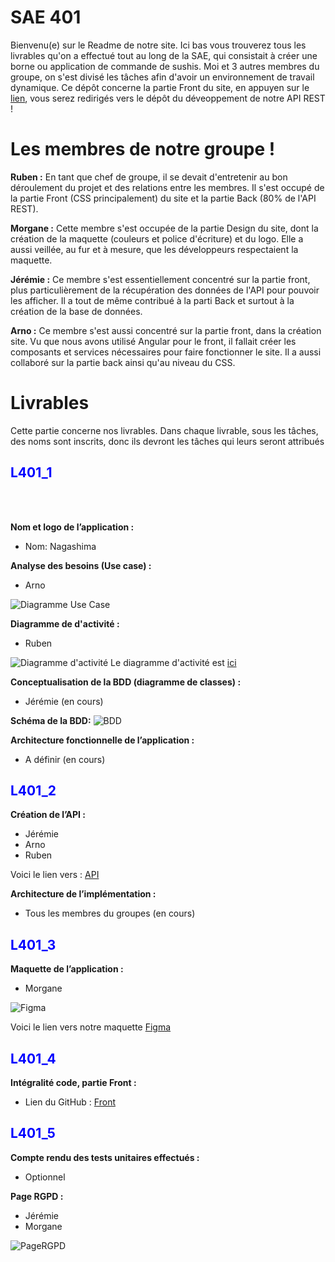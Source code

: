 # SAE 401

Bienvenu(e) sur le Readme de notre site. Ici bas vous trouverez tous les livrables qu'on a effectué tout au long de la SAE, qui consistait à créer une borne ou application de commande de sushis. Moi et 3 autres membres du groupe, on s'est divisé les tâches afin d'avoir un environnement de travail dynamique. Ce dépôt concerne la partie Front du site, en appuyen sur le [lien](https://github.com/RubenDavidAbreu/REST-API), vous serez redirigés vers le dépôt du déveoppement de notre API REST !

# Les membres de notre groupe !

**Ruben :**
En tant que chef de groupe, il se devait d'entretenir au bon déroulement du projet et des relations entre les membres. Il s'est occupé de la partie Front (CSS principalement) du site et la partie Back (80% de l'API REST).

**Morgane :**
Cette membre s'est occupée de la partie Design du site, dont la création de la maquette (couleurs et police d'écriture) et du logo. Elle a aussi veillée, au fur et à mesure, que les développeurs respectaient la maquette. 

**Jérémie :**
Ce membre s'est essentiellement concentré sur la partie front, plus particulièrement de la récupération des données de l'API pour pouvoir les afficher. Il a tout de même contribué à la parti Back et surtout à la création de la base de données.

**Arno :**
Ce membre s'est aussi concentré sur la partie front, dans la création site. Vu que nous avons utilisé Angular pour le front, il fallait créer les composants et services nécessaires pour faire fonctionner le site. Il a aussi collaboré sur la partie back ainsi qu'au niveau du CSS.

# Livrables

Cette partie concerne nos livrables. Dans chaque livrable, sous les tâches, des noms sont inscrits, donc ils devront les tâches qui leurs seront attribués 

<h2 style="color: blue;">L401_1</h2>

<br>
<br>

**Nom et logo de l’application :**
- Nom: Nagashima



**Analyse des besoins (Use case) :**
- Arno
  
![Diagramme Use Case](gitimg/Usecase.png "Use Case")



**Diagramme de d'activité :**
- Ruben

![Diagramme d'activité](gitimg/da.png "Diagramme d'activité")
Le diagramme d'activité est [ici](https://lucid.app/lucidchart/c8ddc878-7093-48c6-a0f8-e9d5c21f3217/edit?beaconFlowId=BCD25E95822B9DAF&invitationId=inv_7969b45b-1eb5-421f-9e83-418f4270f8cb&page=0_0#)



**Conceptualisation de la BDD (diagramme de classes) :**
- Jérémie (en cours)



**Schéma de la BDD:**
![BDD](gitimg/BDD.png "BDD")



**Architecture fonctionnelle de l’application :**
- A définir (en cours)

<h2 style="color: blue;">L401_2</h2>



**Création de l’API :**
- Jérémie
- Arno
- Ruben

Voici le lien vers : [API](https://github.com/RubenDavidAbreu/REST-API)



**Architecture de l’implémentation :**
- Tous les membres du groupes (en cours)

<h2 style="color: blue;">L401_3</h2>



**Maquette de l’application :**
- Morgane

![Figma](gitimg/figma.png "Maquette Figma")

Voici le lien vers notre maquette [Figma](https://www.figma.com/file/js3IPJ5lyDuOkkbZxPp5JI/SAE-401---Sushi?type=design&node-id=0-1&mode=design&t=OsKSFu5Ozi29BfzR-0)

<h2 style="color: blue;">L401_4</h2>



**Intégralité code, partie Front :**
- Lien du GitHub : [Front](https://github.com/RubenDavidAbreu/nagashima) 

<h2 style="color: blue;">L401_5</h2>



**Compte rendu des tests unitaires effectués :**
- Optionnel



**Page RGPD :**
- Jérémie
- Morgane


![PageRGPD](gitimg/RGPD.png "Page RGPD")


